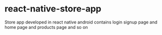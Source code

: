 # react-native-store-app
Store app developed in react native android contains login signup page and home page and products page and so on
